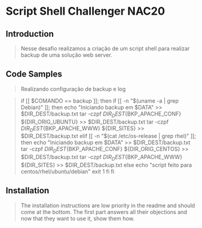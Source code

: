 # Script Shell Challenger NAC20

## Introduction

> Nesse desafio realizamos a criação de um script shell para realizar backup de uma solução web server. 

## Code Samples

>Realizando configuração de backup e log 

>if [[ $COMANDO == backup ]];  then
    if [[ -n "$(uname -a | grep Debian)" ]]; then
        echo "Iniciando backup em $DATA" >> $DIR_DEST/backup.txt
        tar -czpf ${DIR_DEST}${BKP_APACHE_CONF} ${DIR_ORIG_UBUNTU} >> $DIR_DEST/backup.txt
        tar -czpf ${DIR_DEST}${BKP_APACHE_WWW} ${DIR_SITES} >> $DIR_DEST/backup.txt
    elif [[ -n "$(cat /etc/os-release | grep rhel)" ]]; then
        echo "Iniciando backup em $DATA" >> $DIR_DEST/backup.txt
        tar -czpf ${DIR_DEST}${BKP_APACHE_CONF} ${DIR_ORIG_CENTOS} >> $DIR_DEST/backup.txt
        tar -czpf ${DIR_DEST}${BKP_APACHE_WWW} ${DIR_SITES} >> $DIR_DEST/backup.txt
    else
        echo "script feito para centos/rhel/ubuntu/debian"
        exit 1
    fi
fi

## Installation

> The installation instructions are low priority in the readme and should come at the bottom. The first part answers all their objections and now that they want to use it, show them how.
